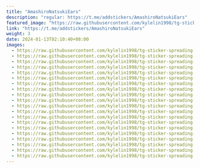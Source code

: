 ```yaml
---
title: "AmashiroNatsukiEars"
description: "regular: https://t.me/addstickers/AmashiroNatsukiEars"
featured_image: "https://raw.githubusercontent.com/kylelin1998/tg-sticker-spreading-worldwide-images/main/img/76df03f1-c479-48d7-b253-42fa4fec3e00.jpg"
link: "https://t.me/addstickers/AmashiroNatsukiEars"
weight: 3
date: 2024-01-13T02:10:40+08:00
images:
  - https://raw.githubusercontent.com/kylelin1998/tg-sticker-spreading-worldwide-images/main/img/76df03f1-c479-48d7-b253-42fa4fec3e00.jpg
  - https://raw.githubusercontent.com/kylelin1998/tg-sticker-spreading-worldwide-images/main/img/57ca3e4e-ea5d-417d-a346-51aae66186e4.jpg
  - https://raw.githubusercontent.com/kylelin1998/tg-sticker-spreading-worldwide-images/main/img/f4ed8f7e-b3cf-42a3-8d9a-10e28d34d5d3.jpg
  - https://raw.githubusercontent.com/kylelin1998/tg-sticker-spreading-worldwide-images/main/img/fb8bc049-e9d5-4c45-b4fc-3224ab6d55d2.jpg
  - https://raw.githubusercontent.com/kylelin1998/tg-sticker-spreading-worldwide-images/main/img/7fe5c01e-00bc-4469-9586-9d47ef6ca117.jpg
  - https://raw.githubusercontent.com/kylelin1998/tg-sticker-spreading-worldwide-images/main/img/f5a9207c-a5b9-4087-81cc-7c7e7ec85167.jpg
  - https://raw.githubusercontent.com/kylelin1998/tg-sticker-spreading-worldwide-images/main/img/e7dfe5bd-367e-4d7e-9413-d6d73db70510.jpg
  - https://raw.githubusercontent.com/kylelin1998/tg-sticker-spreading-worldwide-images/main/img/9d2d3f54-b623-4df4-b187-77145be17dfa.jpg
  - https://raw.githubusercontent.com/kylelin1998/tg-sticker-spreading-worldwide-images/main/img/2c168bc5-e77a-4d0b-9ade-f5860dd402cb.jpg
  - https://raw.githubusercontent.com/kylelin1998/tg-sticker-spreading-worldwide-images/main/img/3e047901-ac01-4bb1-bdee-9d221a988ec4.jpg
  - https://raw.githubusercontent.com/kylelin1998/tg-sticker-spreading-worldwide-images/main/img/779e5524-f8e9-47c4-8327-044f59b4f111.jpg
  - https://raw.githubusercontent.com/kylelin1998/tg-sticker-spreading-worldwide-images/main/img/f26e63a0-5a76-4372-b87b-6a897a5445a9.jpg
  - https://raw.githubusercontent.com/kylelin1998/tg-sticker-spreading-worldwide-images/main/img/5487426b-e90e-4bf3-b836-8e79591af143.jpg
  - https://raw.githubusercontent.com/kylelin1998/tg-sticker-spreading-worldwide-images/main/img/ce21438f-7a3f-448d-832e-8cd565fa1bbe.jpg
  - https://raw.githubusercontent.com/kylelin1998/tg-sticker-spreading-worldwide-images/main/img/d8790b15-6ad2-4ffe-885a-a79fa8fac409.jpg
  - https://raw.githubusercontent.com/kylelin1998/tg-sticker-spreading-worldwide-images/main/img/45c0bfac-01af-4b64-9c59-76496921770f.jpg
  - https://raw.githubusercontent.com/kylelin1998/tg-sticker-spreading-worldwide-images/main/img/ddac3fb9-b518-40c6-b5a9-492116404680.jpg
  - https://raw.githubusercontent.com/kylelin1998/tg-sticker-spreading-worldwide-images/main/img/708ae763-f97d-4183-9971-1e7ccb9138f2.jpg
  - https://raw.githubusercontent.com/kylelin1998/tg-sticker-spreading-worldwide-images/main/img/6d766369-24e2-4720-b14f-65a0d0d24f4c.jpg
  - https://raw.githubusercontent.com/kylelin1998/tg-sticker-spreading-worldwide-images/main/img/5d5458bb-1cb6-446f-9c80-476313c3e713.jpg
---
```


